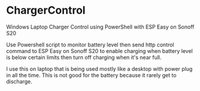 # ChargerControl
Windows Laptop Charger Control using PowerShell with ESP Easy on Sonoff S20

Use Powershell script to monitor battery level then send http control command to ESP Easy on Sonoff S20 to enable charging when battery level is below certain limits then turn off charging when it's near full.

I use this on laptop that is being used mostly like a desktop with power plug in all the time.  This is not good for the battery because it rarely get to discharge.
